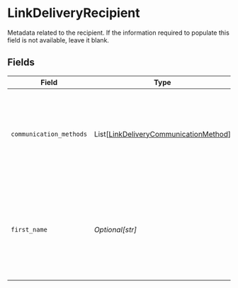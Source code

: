 # LinkDeliveryRecipient

Metadata related to the recipient. If the information required to populate this field is not available, leave it blank.


## Fields

| Field                                                                                                                                                    | Type                                                                                                                                                     | Required                                                                                                                                                 | Description                                                                                                                                              |
| -------------------------------------------------------------------------------------------------------------------------------------------------------- | -------------------------------------------------------------------------------------------------------------------------------------------------------- | -------------------------------------------------------------------------------------------------------------------------------------------------------- | -------------------------------------------------------------------------------------------------------------------------------------------------------- |
| `communication_methods`                                                                                                                                  | List[[LinkDeliveryCommunicationMethod](../../models/shared/linkdeliverycommunicationmethod.md)]                                                          | :heavy_minus_sign:                                                                                                                                       | The list of communication methods to send the Hosted Link session URL to. If delivery is not required, leave this field blank.                           |
| `first_name`                                                                                                                                             | *Optional[str]*                                                                                                                                          | :heavy_minus_sign:                                                                                                                                       | First name of the recipient. Will be used in the body of the email / text (if configured). If this information is not available, leave this field blank. |